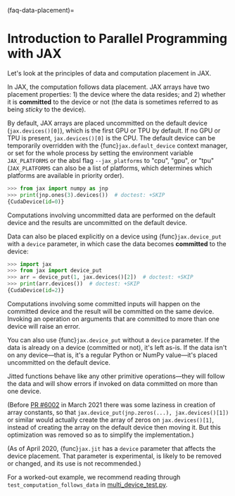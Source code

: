 (faq-data-placement)=
# Introduction to Parallel Programming with JAX

Let's look at the principles of data and computation placement in JAX.

In JAX, the computation follows data placement. JAX arrays
have two placement properties: 1) the device where the data resides;
and 2) whether it is **committed** to the device or not (the data is sometimes
referred to as being *sticky* to the device).

By default, JAX arrays are placed uncommitted on the default device
(`jax.devices()[0]`), which is the first GPU or TPU by default. If no GPU or
TPU is present, `jax.devices()[0]` is the CPU. The default device can
be temporarily overridden with the {func}`jax.default_device` context manager, or
set for the whole process by setting the environment variable `JAX_PLATFORMS`
or the absl flag `--jax_platforms` to "cpu", "gpu", or "tpu"
(`JAX_PLATFORMS` can also be a list of platforms, which determines which
platforms are available in priority order).

```python
>>> from jax import numpy as jnp
>>> print(jnp.ones(3).devices())  # doctest: +SKIP
{CudaDevice(id=0)}
```

Computations involving uncommitted data are performed on the default
device and the results are uncommitted on the default device.

Data can also be placed explicitly on a device using {func}`jax.device_put`
with a `device` parameter, in which case the data becomes **committed** to the device:

```python
>>> import jax
>>> from jax import device_put
>>> arr = device_put(1, jax.devices()[2])  # doctest: +SKIP
>>> print(arr.devices())  # doctest: +SKIP
{CudaDevice(id=2)}
```

Computations involving some committed inputs will happen on the
committed device and the result will be committed on the
same device. Invoking an operation on arguments that are committed
to more than one device will raise an error.

You can also use {func}`jax.device_put` without a `device` parameter. If the data
is already on a device (committed or not), it's left as-is. If the data isn't on any
device—that is, it's a regular Python or NumPy value—it's placed uncommitted on the default
device.

Jitted functions behave like any other primitive operations—they will follow the
data and will show errors if invoked on data committed on more than one device.

(Before [PR #6002](https://github.com/jax-ml/jax/pull/6002) in March 2021
there was some laziness in creation of array constants, so that
`jax.device_put(jnp.zeros(...), jax.devices()[1])` or similar would actually
create the array of zeros on `jax.devices()[1]`, instead of creating the
array on the default device then moving it. But this optimization was removed
so as to simplify the implementation.)

(As of April 2020, {func}`jax.jit` has a `device` parameter that affects the device
placement. That parameter is experimental, is likely to be removed or changed,
and its use is not recommended.)

For a worked-out example, we recommend reading through
`test_computation_follows_data` in
[multi_device_test.py](https://github.com/jax-ml/jax/blob/main/tests/multi_device_test.py).
